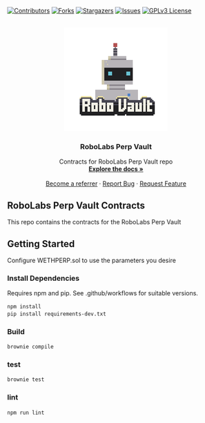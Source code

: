 <a name="readme-top"></a>

<!-- PROJECT SHIELDS -->
[![Contributors][contributors-shield]][contributors-url]
[![Forks][forks-shield]][forks-url]
[![Stargazers][stars-shield]][stars-url]
[![Issues][issues-shield]][issues-url]
[![GPLv3 License][license-shield]][license-url]


<!-- PROJECT LOGO -->
<br />
<div align="center">
  <a href="https://github.com/RoboVault/referrals">
    <img src="images/robo-vault-logo.png" alt="Logo" width="240" height="240">
  </a>

  <h3 align="center">RoboLabs Perp Vault</h3>

  <p align="center">
    Contracts for RoboLabs Perp Vault repo
    <br />
    <a href="https://docs.robo-vault.com/referrals"><strong>Explore the docs »</strong></a>
    <br />
    <br />
    <a href="https://robo-vault.com/brownie-template">Become a referrer</a>
    ·
    <a href="https://github.com/RoboVault/brownie-template/issues">Report Bug</a>
    ·
    <a href="https://github.com/RoboVault/brownie-template/issues">Request Feature</a>
  </p>
</div>


<!-- ABOUT THE PROJECT -->
## RoboLabs Perp Vault Contracts

This repo contains the contracts for the RoboLabs Perp Vault


<!-- GETTING STARTED -->
## Getting Started
Configure WETHPERP.sol to use the parameters you desire
### Install Dependencies 

Requires npm and pip. See .github/workflows for suitable versions. 

```sh
npm install
pip install requirements-dev.txt
```

### Build

```sh
brownie compile
```

### test

```sh
brownie test
```

### lint

```sh
npm run lint
```

<!-- MARKDOWN LINKS & IMAGES -->
<!-- https://www.markdownguide.org/basic-syntax/#reference-style-links -->
[contributors-shield]: https://img.shields.io/github/contributors/RoboVault/brownie-template.svg?style=for-the-badge
[contributors-url]: https://github.com/RoboVault/brownie-template/graphs/contributors
[forks-shield]: https://img.shields.io/github/forks/RoboVault/brownie-template.svg?style=for-the-badge
[forks-url]: https://github.com/RoboVault/brownie-template/network/members
[stars-shield]: https://img.shields.io/github/stars/RoboVault/brownie-template.svg?style=for-the-badge
[stars-url]: https://github.com/RoboVault/brownie-template/stargazers
[issues-shield]: https://img.shields.io/github/issues/RoboVault/brownie-template.svg?style=for-the-badge
[issues-url]: https://github.com/RoboVault/brownie-template/issues
[license-shield]: https://img.shields.io/github/license/RoboVault/brownie-template.svg?style=for-the-badge
[license-url]: https://github.com/RoboVault/brownie-template/blob/master/LICENSE.txt